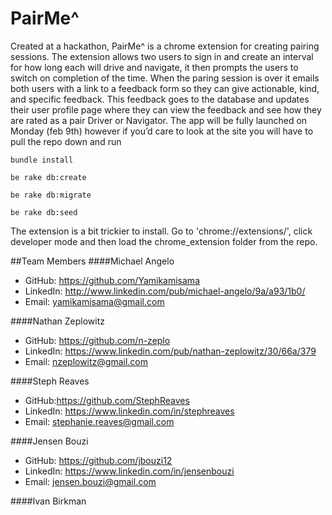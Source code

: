 # PairMe^

 Created at a hackathon, PairMe^ is a chrome extension for creating pairing sessions.  The extension allows two users to sign in and create an interval for how long each will drive and navigate, it then prompts the users to switch on completion of the time.  When the paring session is over it emails both users with a link to a feedback form so they can give actionable, kind, and specific feedback.  This feedback goes to the database and updates their user profile page where they can view the feedback and see how they are rated as a pair Driver or Navigator.  The app will be fully launched on Monday (feb 9th) however if you’d care to look at the site you will have to pull the repo down and run 
 
`bundle install`

`be rake db:create`

`be rake db:migrate`

`be rake db:seed`
 
 The extension is a bit trickier to install. Go to 'chrome://extensions/', click developer mode and then load the chrome_extension folder from the repo.
 
##Team Members
####Michael Angelo
* GitHub: https://github.com/Yamikamisama
* LinkedIn: http://www.linkedin.com/pub/michael-angelo/9a/a93/1b0/
* Email: yamikamisama@gmail.com

####Nathan Zeplowitz
* GitHub: https://github.com/n-zeplo
* LinkedIn: https://www.linkedin.com/pub/nathan-zeplowitz/30/66a/379
* Email: nzeplowitz@gmail.com

####Steph Reaves
* GitHub:https://github.com/StephReaves
* LinkedIn: https://www.linkedin.com/in/stephreaves
* Email: stephanie.reaves@gmail.com 

####Jensen Bouzi
* GitHub: https://github.com/jbouzi12
* LinkedIn: https://www.linkedin.com/in/jensenbouzi
* Email: jensen.bouzi@gmail.com

####Ivan Birkman
